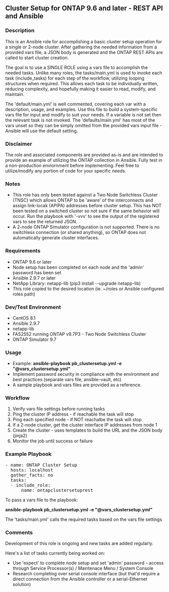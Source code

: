 ## Cluster Setup for ONTAP 9.6 and later - REST API and Ansible

### Description
This is an Ansible role for accomplishing a basic cluster setup operation for a single or 2-node cluster. After gathering the needed information from a provided vars file, a JSON body is generated and the ONTAP REST APIs are called to start cluster creation. 

The goal is to use a SINGLE ROLE using a vars file to accomplish the needed tasks. Unlike many roles, the tasks/main.yml is used to invoke each task (include_tasks) for each step of the workflow, utilizing looping structures when required. This allows each task to be individually written, reducing complexity, and hopefully making it easier to read, modify, and maintain.

The 'default/main.yml' is well commented, covering each var with a description, usage, and examples. Use this file to build a system-specific vars file for input and modify to suit your needs. If a variable is not set then the relevant task is not invoked. The 'defaults/main.yml' has most of the vars unset so they can be simply omitted from the provided vars input file - Ansible will use the default setting.

### Disclaimer
The role and associated components are provided as-is and are intended to provide an example of utilizing the ONTAP collection in Ansible. Fully test in a non-production enviornment before implementing. Feel free to utilize/modify any portion of code for your specific needs.

### Notes
* This role has only been tested against a Two Node Switchless Cluster (TNSC) which allows ONTAP to be 'aware' of the interconnects and assign link-locak (APIPA) addresses before cluster setup.  This has NOT been tested on a switched cluster so not sure if the same behavior will occur. Run the playbook with '-vvv' to see the output of the registered vars to see the returned JSON.
* A 2-node ONTAP Simulator configuration is not supported. There is no switchless connection (or shared anything), so ONTAP does not automatically generate cluster interfaces.

### Requirements
* ONTAP 9.6 or later
* Node setup has been completed on each node and the 'admin' password has been set
* Ansible 2.9.7 or later
* NetApp Library: netapp-lib (pip3 install --upgrade netapp-lib)
* This role copied to the desired location (ie. ~/roles or Ansible configured roles path) 

### Dev/Test Environment
* CentOS 8.1
* Ansible 2.9.7
* netapp-lib 
* FAS2552 running ONTAP v9.7P3 - Two Node Switchless Cluster
* ONTAP Simulator 9.7

### Usage
* Example: **ansible-playbook pb_clustersetup.yml -e "@vars_clustersetup.yml"**
* Implement password security in compliance with the environment and best practices (separate vars file, ansible-vault, etc)
* A sample playbook and vars files are provided as a reference.

### Workflow
1. Verify vars file settings before running tasks
2. Ping the cluster IP address - if reachable the task will stop
3. Ping each specified node - if NOT reachalbe the task will stop
4. If a 2-node cluster, get the cluster interface IP addresses from node 1 
5. Create the cluster - uses templates to build the URL and the JSON body (jinja2)
6. Monitor the job until success or failure

### Example Playbook
<pre>
- name: ONTAP Cluster Setup
  hosts: localhost
  gather_facts: no
  tasks:
  - include_role:
      name: ontapclustersetuprest
</pre>

To pass a vars file to the playbook:

   **ansible-playbook pb_clustersetup.yml -e "@vars_clustersetup.yml"**

The 'tasks/main.yml' calls the required tasks based on the vars file settings

### Comments
Development of this role is ongoing and new tasks are added regularly.

Here's a list of tasks currently being worked on:
* Use 'expect' to complete node setup and set 'admin' password - access through Service Processor(s) / Maintenace Menu / System Console
* Research completing over serial console interface (but that'd require a direct connection from the Ansible controller or a serial-Ethernet solution)

